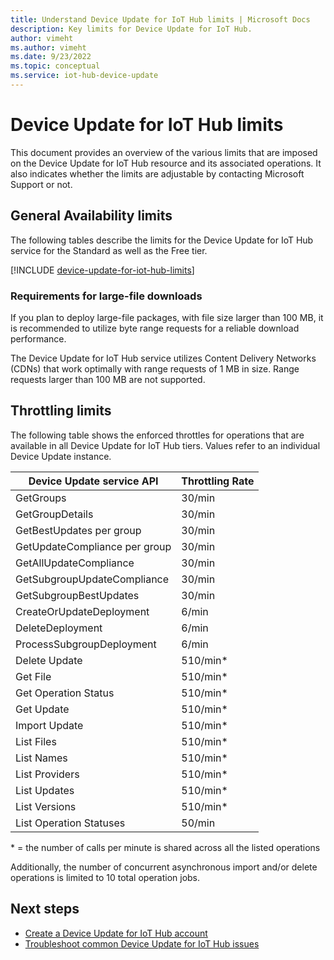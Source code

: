 ```yaml
---
title: Understand Device Update for IoT Hub limits | Microsoft Docs
description: Key limits for Device Update for IoT Hub.
author: vimeht
ms.author: vimeht
ms.date: 9/23/2022
ms.topic: conceptual
ms.service: iot-hub-device-update
---
```


# Device Update for IoT Hub limits

This document provides an overview of the various limits that are imposed on the Device Update for IoT Hub resource and its associated operations. It also indicates whether the limits are adjustable by contacting Microsoft Support or not.

## General Availability limits

The following tables describe the limits for the Device Update for IoT Hub service for the Standard as well as the Free tier. 

[!INCLUDE [device-update-for-iot-hub-limits](~/reusable-content/ce-skilling/azure/includes/device-update-for-iot-hub-limits.md)]

### Requirements for large-file downloads
If you plan to deploy large-file packages, with file size larger than 100 MB, it is recommended to utilize byte range requests for a reliable download performance.  

The Device Update for IoT Hub service utilizes Content Delivery Networks (CDNs) that work optimally with range requests of 1 MB in size. Range requests larger than 100 MB are not supported.

## Throttling limits

The following table shows the enforced throttles for operations that are available in all Device Update for IoT Hub tiers. Values refer to an individual Device Update instance.

|Device Update service API | Throttling Rate |
|-------------------------|------------------|
|GetGroups |30/min|
|GetGroupDetails| 30/min|
|GetBestUpdates per group| 30/min|
|GetUpdateCompliance per group| 30/min|
|GetAllUpdateCompliance |30/min|
|GetSubgroupUpdateCompliance| 30/min|
|GetSubgroupBestUpdates| 30/min|
|CreateOrUpdateDeployment| 6/min |
|DeleteDeployment| 6/min |
|ProcessSubgroupDeployment | 6/min|
|Delete Update | 510/min*|
|Get File| 510/min*|
|Get Operation Status| 510/min*|
|Get Update| 510/min*|
|Import Update| 510/min*|
|List Files| 510/min*|
|List Names| 510/min*|
|List Providers| 510/min*|
|List Updates| 510/min*|
|List Versions| 510/min*|
|List Operation Statuses| 50/min|


\* = the number of calls per minute is shared across all the listed operations

Additionally, the number of concurrent asynchronous import and/or delete operations is limited to 10 total operation jobs. 

## Next steps

- [Create a Device Update for IoT Hub account](create-device-update-account.md)
- [Troubleshoot common Device Update for IoT Hub issues](troubleshoot-device-update.md)

